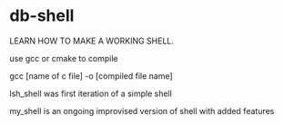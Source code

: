 # db-shell

LEARN HOW TO MAKE A WORKING SHELL.

use gcc or cmake to compile

gcc [name of c file] -o [compiled file name]

lsh_shell was first iteration of a simple shell

my_shell is an ongoing improvised version of shell with added features

